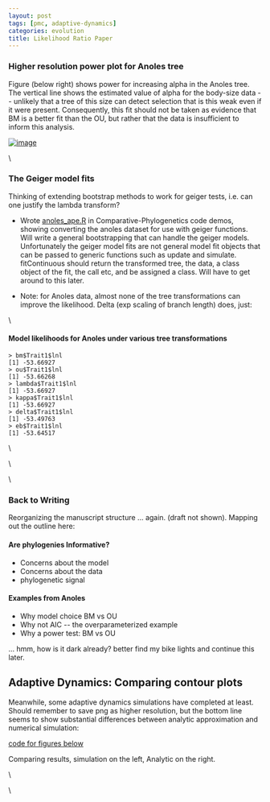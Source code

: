 ```yaml
---
layout: post
tags: [pmc, adaptive-dynamics]
categories: evolution
title: Likelihood Ratio Paper
---
```







 








### Higher resolution power plot for Anoles tree

Figure (below right) shows power for increasing alpha in the Anoles
tree. The vertical line shows the estimated value of alpha for the
body-size data -- unlikely that a tree of this size can detect selection
that is this weak even if it were present. Consequently, this fit should
not be taken as evidence that BM is a better fit than the OU, but rather
that the data is insufficient to inform this analysis.

[![image](http://farm5.static.flickr.com/4144/5049237297_86c89766ab.jpg)](http://www.flickr.com/photos/cboettig/5049237297/)

\

### The Geiger model fits

Thinking of extending bootstrap methods to work for geiger tests, i.e.
can one justify the lambda transform?

-   Wrote
    [anoles\_ape.R](http://github.com/cboettig/Comparative-Phylogenetics/blob/8bcb043dd72d45566fa82de4af80672a42443673/demos/anoles_ape.R "http://github.com/cboettig/Comparative-Phylogenetics/blob/8bcb043dd72d45566fa82de4af80672a42443673/demos/anoles_ape.R")
    in Comparative-Phylogenetics code demos, showing converting the
    anoles dataset for use with geiger functions. Will write a general
    bootstrapping that can handle the geiger models. Unfortunately the
    geiger model fits are not general model fit objects that can be
    passed to generic functions such as update and simulate.
    fitContinuous should return the transformed tree, the data, a class
    object of the fit, the call etc, and be assigned a class. Will have
    to get around to this later.

-   Note: for Anoles data, almost none of the tree transformations can
    improve the likelihood. Delta (exp scaling of branch length) does,
    just:

\

#### Model likelihoods for Anoles under various tree transformations

~~~~ {.de1}
> bm$Trait1$lnl
[1] -53.66927
> ou$Trait1$lnl
[1] -53.66268
> lambda$Trait1$lnl
[1] -53.66927
> kappa$Trait1$lnl
[1] -53.66927
> delta$Trait1$lnl
[1] -53.49763
> eb$Trait1$lnl
[1] -53.64517
~~~~

\

\

\

### Back to Writing

Reorganizing the manuscript structure ... again. (draft not shown).
Mapping out the outline here:

#### Are phylogenies Informative?

-   Concerns about the model
-   Concerns about the data
-   phylogenetic signal

#### Examples from Anoles

-   Why model choice BM vs OU
-   Why not AIC -- the overparameterized example
-   Why a power test: BM vs OU

... hmm, how is it dark already? better find my bike lights and continue
this later.

Adaptive Dynamics: Comparing contour plots
------------------------------------------

Meanwhile, some adaptive dynamics simulations have completed at least.
Should remember to save png as higher resolution, but the bottom line
seems to show substantial differences between analytic approximation and
numerical simulation:

[code for figures
below](http://github.com/cboettig/AdaptiveDynamics/blob/a4374f840ca0ff81bc2775eff6309a904640bf99/demos/coexist_demo.R "http://github.com/cboettig/AdaptiveDynamics/blob/a4374f840ca0ff81bc2775eff6309a904640bf99/demos/coexist_demo.R")

Comparing results, simulation on the left, Analytic on the right.

\

\

